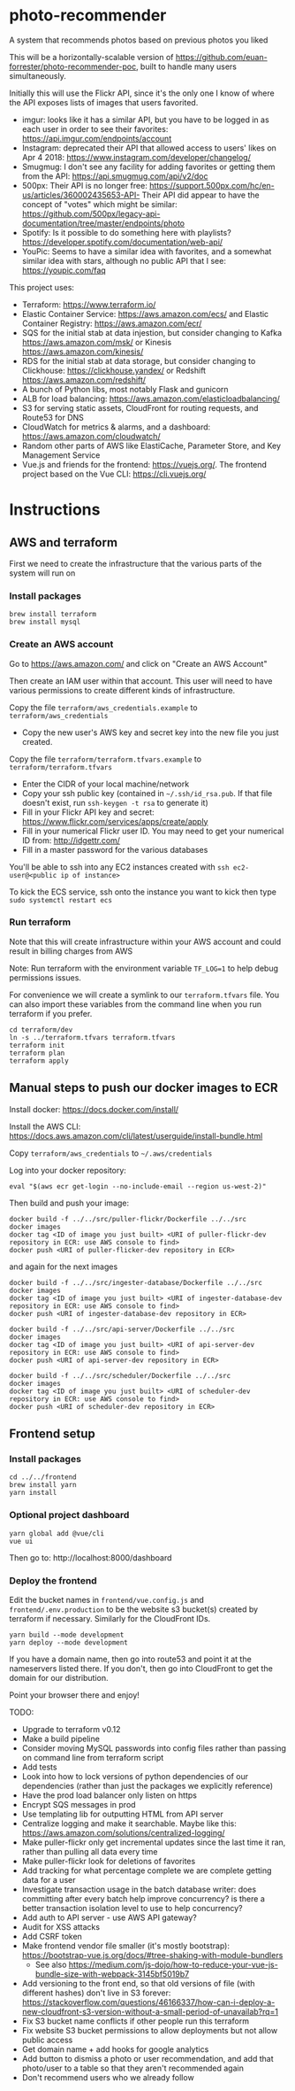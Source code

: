 # photo-recommender
A system that recommends photos based on previous photos you liked

This will be a horizontally-scalable version of https://github.com/euan-forrester/photo-recommender-poc, built to handle many users simultaneously.

Initially this will use the Flickr API, since it's the only one I know of where the API exposes lists of images that users favorited.

- imgur: looks like it has a similar API, but you have to be logged in as each user in order to see their favorites: https://api.imgur.com/endpoints/account
- Instagram: deprecated their API that allowed access to users' likes on Apr 4 2018: https://www.instagram.com/developer/changelog/
- Smugmug: I don't see any facility for adding favorites or getting them from the API: https://api.smugmug.com/api/v2/doc
- 500px: Their API is no longer free: https://support.500px.com/hc/en-us/articles/360002435653-API- Their API did appear to have the concept of "votes" which might be similar: https://github.com/500px/legacy-api-documentation/tree/master/endpoints/photo 
- Spotify: Is it possible to do something here with playlists? https://developer.spotify.com/documentation/web-api/
- YouPic: Seems to have a similar idea with favorites, and a somewhat similar idea with stars, although no public API that I see: https://youpic.com/faq

This project uses:

- Terraform: https://www.terraform.io/
- Elastic Container Service: https://aws.amazon.com/ecs/ and Elastic Container Registry: https://aws.amazon.com/ecr/
- SQS for the initial stab at data injestion, but consider changing to Kafka https://aws.amazon.com/msk/ or Kinesis https://aws.amazon.com/kinesis/
- RDS for the initial stab at data storage, but consider changing to Clickhouse: https://clickhouse.yandex/ or Redshift https://aws.amazon.com/redshift/
- A bunch of Python libs, most notably Flask and gunicorn
- ALB for load balancing: https://aws.amazon.com/elasticloadbalancing/
- S3 for serving static assets, CloudFront for routing requests, and Route53 for DNS
- CloudWatch for metrics & alarms, and a dashboard:  https://aws.amazon.com/cloudwatch/
- Random other parts of AWS like ElastiCache, Parameter Store, and Key Management Service
- Vue.js and friends for the frontend: https://vuejs.org/. The frontend project based on the Vue CLI: https://cli.vuejs.org/

# Instructions

## AWS and terraform

First we need to create the infrastructure that the various parts of the system will run on

### Install packages

```
brew install terraform
brew install mysql
```

### Create an AWS account

Go to https://aws.amazon.com/ and click on "Create an AWS Account"

Then create an IAM user within that account. This user will need to have various permissions to create different kinds of infrastructure.

Copy the file `terraform/aws_credentials.example` to `terraform/aws_credentials`
- Copy the new user's AWS key and secret key into the new file you just created.

Copy the file `terraform/terraform.tfvars.example` to `terraform/terraform.tfvars` 
- Enter the CIDR of your local machine/network
- Copy your ssh public key (contained in `~/.ssh/id_rsa.pub`. If that file doesn't exist, run `ssh-keygen -t rsa` to generate it)
- Fill in your Flickr API key and secret: https://www.flickr.com/services/apps/create/apply
- Fill in your numerical Flickr user ID. You may need to get your numerical ID from: http://idgettr.com/
- Fill in a master password for the various databases

You'll be able to ssh into any EC2 instances created with `ssh ec2-user@<public ip of instance>`

To kick the ECS service, ssh onto the instance you want to kick then type `sudo systemctl restart ecs`

### Run terraform

Note that this will create infrastructure within your AWS account and could result in billing charges from AWS

Note: Run terraform with the environment variable `TF_LOG=1` to help debug permissions issues.

For convenience we will create a symlink to our `terraform.tfvars` file. You can also import these variables from the command line when you run terraform if you prefer.

```
cd terraform/dev
ln -s ../terraform.tfvars terraform.tfvars
terraform init
terraform plan
terraform apply
```

## Manual steps to push our docker images to ECR

Install docker: https://docs.docker.com/install/

Install the AWS CLI: https://docs.aws.amazon.com/cli/latest/userguide/install-bundle.html

Copy `terraform/aws_credentials` to `~/.aws/credentials`

Log into your docker repository:

```
eval "$(aws ecr get-login --no-include-email --region us-west-2)"
```

Then build and push your image:

```
docker build -f ../../src/puller-flickr/Dockerfile ../../src
docker images
docker tag <ID of image you just built> <URI of puller-flickr-dev repository in ECR: use AWS console to find>
docker push <URI of puller-flicker-dev repository in ECR>
```

and again for the next images

```
docker build -f ../../src/ingester-database/Dockerfile ../../src
docker images
docker tag <ID of image you just built> <URI of ingester-database-dev repository in ECR: use AWS console to find>
docker push <URI of ingester-database-dev repository in ECR>
```

```
docker build -f ../../src/api-server/Dockerfile ../../src
docker images
docker tag <ID of image you just built> <URI of api-server-dev repository in ECR: use AWS console to find>
docker push <URI of api-server-dev repository in ECR>
```

```
docker build -f ../../src/scheduler/Dockerfile ../../src
docker images
docker tag <ID of image you just built> <URI of scheduler-dev repository in ECR: use AWS console to find>
docker push <URI of scheduler-dev repository in ECR>
```

## Frontend setup

### Install packages

```
cd ../../frontend
brew install yarn
yarn install
```

### Optional project dashboard

```
yarn global add @vue/cli
vue ui
```

Then go to: http://localhost:8000/dashboard

### Deploy the frontend

Edit the bucket names in `frontend/vue.config.js` and `frontend/.env.production` to be the website s3 bucket(s) created by terraform if necessary. Similarly for the CloudFront IDs.

```
yarn build --mode development
yarn deploy --mode development
```

If you have a domain name, then go into route53 and point it at the nameservers listed there.
If you don't, then go into CloudFront to get the domain for our distribution. 

Point your browser there and enjoy!

TODO:

- Upgrade to terraform v0.12
- Make a build pipeline
- Consider moving MySQL passwords into config files rather than passing on command line from terraform script
- Add tests
- Look into how to lock versions of python dependencies of our dependencies (rather than just the packages we explicitly reference)
- Have the prod load balancer only listen on https
- Encrypt SQS messages in prod
- Use templating lib for outputting HTML from API server
- Centralize logging and make it searchable. Maybe like this: https://aws.amazon.com/solutions/centralized-logging/
- Make puller-flickr only get incremental updates since the last time it ran, rather than pulling all data every time
- Make puller-flickr look for deletions of favorites
- Add tracking for what percentage complete we are complete getting data for a user
- Investigate transaction usage in the batch database writer: does committing after every batch help improve concurrency? is there a better transaction isolation level to use to help concurrency?
- Add auth to API server - use AWS API gateway?
- Audit for XSS attacks
- Add CSRF token
- Make frontend vendor file smaller (it's mostly bootstrap): https://bootstrap-vue.js.org/docs/#tree-shaking-with-module-bundlers
  - See also https://medium.com/js-dojo/how-to-reduce-your-vue-js-bundle-size-with-webpack-3145bf5019b7
- Add versioning to the front end, so that old versions of file (with different hashes) don't live in S3 forever: https://stackoverflow.com/questions/46166337/how-can-i-deploy-a-new-cloudfront-s3-version-without-a-small-period-of-unavailab?rq=1
- Fix S3 bucket name conflicts if other people run this terraform
- Fix website S3 bucket permissions to allow deployments but not allow public access
- Get domain name + add hooks for google analytics
- Add button to dismiss a photo or user recommendation, and add that photo/user to a table so that they aren't recommended again
- Don't recommend users who we already follow
